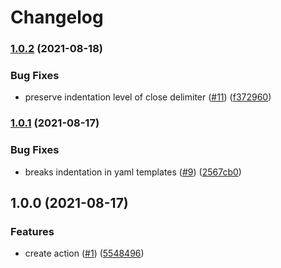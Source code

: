 # Changelog

### [1.0.2](https://www.github.com/theappnest/template-file-action/compare/v1.0.1...v1.0.2) (2021-08-18)


### Bug Fixes

* preserve indentation level of close delimiter ([#11](https://www.github.com/theappnest/template-file-action/issues/11)) ([f372960](https://www.github.com/theappnest/template-file-action/commit/f3729605ded80945cad56b597c72597ea1966c86))

### [1.0.1](https://www.github.com/theappnest/template-file-action/compare/v1.0.0...v1.0.1) (2021-08-17)


### Bug Fixes

* breaks indentation in yaml templates ([#9](https://www.github.com/theappnest/template-file-action/issues/9)) ([2567cb0](https://www.github.com/theappnest/template-file-action/commit/2567cb09956221ca6de786397415af38e6beb276))

## 1.0.0 (2021-08-17)


### Features

* create action ([#1](https://www.github.com/theappnest/template-file-action/issues/1)) ([5548496](https://www.github.com/theappnest/template-file-action/commit/5548496e2fe4cff16c954bb226aa7a37e628cef7))
